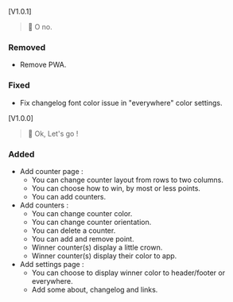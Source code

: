 [V1.0.1]  
> 🐛 O no.

### Removed
- Remove PWA.

### Fixed
- Fix changelog font color issue in "everywhere" color settings.

[V1.0.0]  
> 🚀 Ok, Let's go !

### Added
- Add counter page :
  - You can change counter layout from rows to two columns.
  - You can choose how to win, by most or less points.
  - You can add counters.
- Add counters :
  - You can change counter color.
  - You can change counter orientation.
  - You can delete a counter.
  - You can add and remove point.
  - Winner counter(s) display a little crown.
  - Winner counter(s) display their color to app.
- Add settings page :
  - You can choose to display winner color to header/footer or everywhere.
  - Add some about, changelog and links.